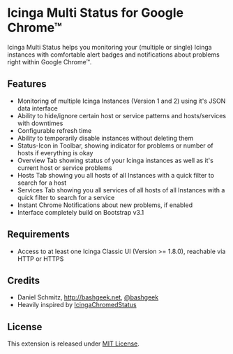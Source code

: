 # Icinga Multi Status for Google Chrome&trade;

Icinga Multi Status helps you monitoring your (multiple or single) Icinga instances with comfortable alert badges and notifications about problems right within Google Chrome&trade;.

## Features

- Monitoring of multiple Icinga Instances (Version 1 and 2) using it's JSON data interface
- Ability to hide/ignore certain host or service patterns and hosts/services with downtimes
- Configurable refresh time
- Ability to temporarily disable instances without deleting them
- Status-Icon in Toolbar, showing indicator for problems or number of hosts if everything is okay
- Overview Tab showing status of your Icinga instances as well as it's current host or service problems
- Hosts Tab showing you all hosts of all Instances with a quick filter to search for a host
- Services Tab showing you all services of all hosts of all Instances with a quick filter to search for a service
- Instant Chrome Notifications about new problems, if enabled
- Interface completely build on Bootstrap v3.1

## Requirements
- Access to at least one Icinga Classic UI (Version >= 1.8.0), reachable via HTTP or HTTPS

## Credits

- Daniel Schmitz, http://bashgeek.net, [@bashgeek](https://twitter.com/bashgeek)
- Heavily inspired by [IcingaChromedStatus](https://github.com/kepi/IcingaChromedStatus)

## License

This extension is released under [MIT License](https://github.com/bashgeek/icinga-multi-status/blob/master/LICENSE.md).